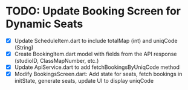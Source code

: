 # TODO: Update Booking Screen for Dynamic Seats

- [x] Update ScheduleItem.dart to include totalMap (int) and uniqCode (String)
- [x] Create BookingItem.dart model with fields from the API response (studioID, ClassMapNumber, etc.)
- [x] Update ApiService.dart to add fetchBookingsByUniqCode method
- [x] Modify BookingsScreen.dart: Add state for seats, fetch bookings in initState, generate seats, update UI to display uniqCode
